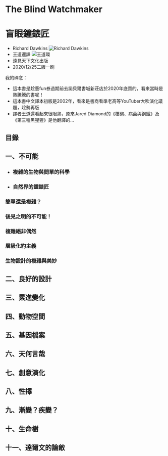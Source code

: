 # The Blind Watchmaker
# 盲眼鐘錶匠

- Richard Dawkins
![Richard Dawkins](https://i.imgur.com/9FMsDQs.jpg)
- 王道還譯
![王道環](https://i.imgur.com/utgEeoN.jpg)
- 遠見天下文化出版
- 2020/12/25二版一刷

我的碎念：
- 這本書是趁藝fun券過期前去諾貝爾書城新莊店於2020年底買的，看來當時是熱騰騰的書呢！
- 這本書中文譯本初版是2002年，看來是書商看準老高等YouTuber大吹演化議題，趁勢再版
- 譯者王道還看起來很眼熟，原來Jared Diamond的《槍砲、病菌與鋼鐵》及《第三種黑猩猩》是他翻譯的...

## 目錄
## 一、不可能
- ### 複雜的生物與間單的科學
- ### 自然界的鐘錶匠
### 簡單還是複雜？
### 後見之明的不可能！
### 複雜絕非偶然
### 層級化約主義
### 生物設計的複雜與美妙
## 二、良好的設計
## 三、累進變化
## 四、動物空間
## 五、基因檔案
## 六、天何言哉
## 七、創意演化
## 八、性擇
## 九、漸變？疾變？
## 十、生命樹
## 十一、達爾文的論敵